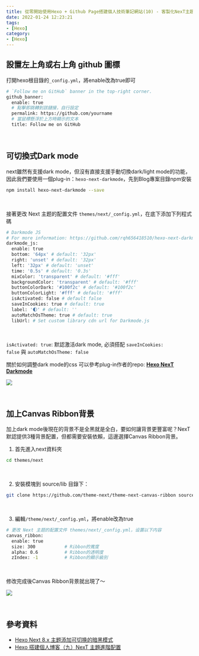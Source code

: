 ```yaml
---
title: 從零開始使用Hexo + Github Page搭建個人技術筆記網站(10) - 客製化NexT主題：美化NexT背景主題
date: 2022-01-24 12:23:21
tags:
- [Hexo]
category:
- [Hexo]
---
```


## **設置左上角或右上角 github 圖標**

打開hexo根目錄的`_config.yml`，將enable改為true即可

```bash
# `Follow me on GitHub` banner in the top-right corner.
github_banner:
  enable: true
  # 點擊即跳轉到該鏈接，自行設定
  permalink: https://github.com/yourname
  # 當鼠標懸浮於上方時顯示的文本
  title: Follow me on GitHub
```

<!-- more -->

<br/>

## **可切換式Dark mode**

next雖然有支援dark mode，但沒有直接支援手動切換dark/light mode的功能，因此我們要使用一個plug-in：`hexo-next-darkmode`，先到Blog專案目錄npm安裝

```bash
npm install hexo-next-darkmode --save
```

<br/>

接著更改 Next 主题的配置文件 `themes/next/_config.yml`，在底下添加下列程式碼

```bash
# Darkmode JS
# For more information: https://github.com/rqh656418510/hexo-next-darkmode, https://github.com/sandoche/Darkmode.js
darkmode_js:
  enable: true
  bottom: '64px' # default: '32px'
  right: 'unset' # default: '32px'
  left: '32px' # default: 'unset'
  time: '0.5s' # default: '0.3s'
  mixColor: 'transparent' # default: '#fff'
  backgroundColor: 'transparent' # default: '#fff'
  buttonColorDark: '#100f2c' # default: '#100f2c'
  buttonColorLight: '#fff' # default: '#fff'
  isActivated: false # default false
  saveInCookies: true # default: true
  label: '🌓' # default: ''
  autoMatchOsTheme: true # default: true
  libUrl: # Set custom library cdn url for Darkmode.js
```

<br/>

`isActivated: true`: 默認激活dark mode, 必須搭配 `saveInCookies: false` 與 `autoMatchOsTheme: false`

關於如何調整dark mode的css 可以參考plug-in作者的repo: **[Hexo NexT Darkmode](https://github.com/rqh656418510/hexo-next-darkmode)**

![](https://res.cloudinary.com/djtoo8orh/image/upload/v1673833980/Hexo%20Blog/2022-01-24-hexo-from-scratch-10/dark_mode_m4wbsr.png)

<br/>

## **加上Canvas Ribbon背景**

加上dark mode後現在的背景不是全黑就是全白，要如何讓背景更豐富呢？NexT 默認提供3種背景配置，但都需要安裝依賴，這邊選擇Canvas Ribbon背景。

1. 首先進入next資料夾

```bash
cd themes/next
```
<br/>

2. 安裝模塊到 source/lib 目錄下：

```bash
git clone https://github.com/theme-next/theme-next-canvas-ribbon source/lib/canvas-ribbon
```

<br/>

3. 編輯`/theme/next/_config.yml`，將enable改為true

```bash
# 更改 Next 主题的配置文件 themes/next/_config.yml，设置以下内容
canvas_ribbon:
  enable: true
  size: 300           # Ribbon的寬度
  alpha: 0.6          # Ribbon的透明度
  zIndex: -1          # Ribbon的顯示級別
```

<br/>

修改完成後Canvas Ribbon背景就出現了～

![](https://res.cloudinary.com/djtoo8orh/image/upload/v1673833980/Hexo%20Blog/2022-01-24-hexo-from-scratch-10/ribbon_yywifz.png)

<br/>

## **參考資料**

- [Hexo Next 8.x 主题添加可切换的暗黑模式](https://www.techgrow.cn/posts/abf4aee1.html)
- [Hexo 搭建個人博客（九）NexT 主題進階配置](https://www.twblogs.net/a/5ef7dc58f638e9bb9bd55a57)